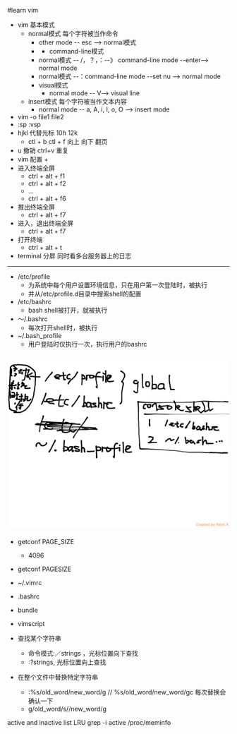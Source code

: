 #learn vim

+ vim 基本模式
	+ normal模式 每个字符被当作命令
		+ other mode -- esc --> normal模式
		+ + command-line模式
		+ normal模式 -- /，？，：--》 command-line mode --enter--> normal mode
		+ normal模式 --：command-line mode --set nu --> normal mode
		+ visual模式
			+ normal mode -- V--> visual line
	+ insert模式 每个字符被当作文本内容
		+ normal mode -- a, A, i, I, o, O --> insert mode
+ vim -o file1 file2
+ :sp    :vsp
+ hjkl 代替光标 10h 12k
	+ ctl + b  ctl + f 向上 向下 翻页
+ u 撤销 ctrl+v 重复
+ vim 配置
	+ 
+ 进入终端全屏
	+ ctrl + alt + f1
	+ ctrl + alt + f2
	+  ...
	+ ctrl + alt + f6
+ 推出终端全屏
	+ ctrl + alt + f7
+ 进入，退出终端全屏
	+ ctrl + alt + f7
+ 打开终端
	+ ctrl + alt + t
+ terminal  分屏	同时看多台服务器上的日志

-----
+ /etc/profile
	+ 为系统中每个用户设置环境信息，只在用户第一次登陆时，被执行
	+ 并从/etc/profile.d目录中搜索shell的配置
+ /etc/bashrc
	+ bash shell被打开，就被执行
+ ～/.bashrc
	+ 每次打开shell时，被执行
+ ~/.bash_profile
	+ 用户登陆时仅执行一次，执行用户的bashrc

![image](linux-bash.png)
-----

+ getconf PAGE_SIZE
	+ 4096
+ getconf PAGESIZE



+ ~/.vimrc
+ .bashrc
+ bundle
+ vimscript


+ 查找某个字符串
  + 命令模式:／strings ，光标位置向下查找
  + :?strings, 光标位置向上查找
+ 在整个文件中替换特定字符串
  + :%s/old_word/new_word/g // %s/old_word/new_word/gc  每次替换会确认一下
  + g/old_word/s//new_word/g

active and inactive list LRU
grep -i active /proc/meminfo
